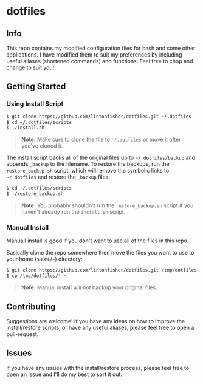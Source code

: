 # dotfiles

## Info

This repo contains my modified configuration files for bash and some other applications. I have modified them to suit my preferences by including useful aliases (shortened commands) and functions. Feel free to chop and change to suit you!

## Getting Started

### Using Install Script

```bash
$ git clone https://github.com/lintonfisher/dotfiles.git ~/.dotfiles
$ cd ~/.dotfiles/scripts
$ ./install.sh
```

>__Note:__ Make sure to clone the file to `~/.dotfiles` or move it after you've cloned it.

The install script backs all of the original files up to `~/.dotfiles/backup` and appends `_backup` to the filename. To restore the backups, run the `restore_backup.sh` script, which will remove the symbolic links to `~/.dotfiles` and restore the `_backup` files.

```bash
$ cd ~/.dotfiles/scripts
$ ./restore_backup.sh
```

>__Note:__ You probably shouldn't run the `restore_backup.sh` script if you haven't already run the `install.sh` script.

### Manual Install

Manuall install is good if you don't want to use all of the files in this repo.

Basically clone the repo somewhere then move the files you want to use to your home (`$HOME`/`~`) directory:

```bash
$ git clone https://github.com/lintonfisher/dotfiles.git /tmp/dotfiles
$ cp /tmp/dotfiles/* ~
```

>__Note:__ Manual install _will not_ backup your original files.

## Contributing

Suggestions are welcome! If you have any ideas on how to improve the install/restore scripts, or have any useful aliases, please feel free to open a pull-request.

## Issues

If you have any issues with the install/restore process, please feel free to open an issue and I'll do my best to sort it out.
